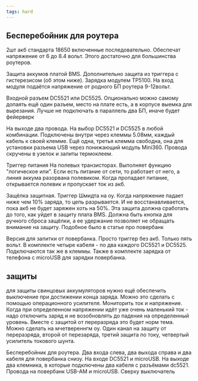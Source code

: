 ```yaml
---
tags: hard
---
```


## Бесперебойник для роутера

2шт акб стандарта 18650 включенные последовательно. Обеспечат напряжение от 6 до 8.4 вольт. Этого достаточно для большинства роутеров.

Защита аккумов платой BMS. Дополнительно защита из триггера с гистерезисом (об этом ниже). Зарядка модулем TP5100. На вход модуля подаётся напряжение от родного БП роутера 9-12вольт. 

Входной разъем DC5521 или DC5525. Опционально можно самому допаять ещё один разъем, место на плате есть, а в корпусе выемка для вырезания. Лучше не подключать в параллель два БП, иначе будет фейерверк  

На выходе два провода. На выбор DC5521 и DC5525 в любой комбинации. Подключены внутри через клеммы 5.08мм, каждый кабель к своей клемме. Ещё одна, третья клемма свободна, она для установки разъема USB через понижающий модуль Mini360. Провода скручены в узелок и залиты термоклеем.

Триггер питания
На полевых транзисторах. Выполняет функцию "логическое или". Если есть питание от сети, то работает от него, а линия аккума разорвана полевиком. Когда пропадает питание, открывается полевик и пропускает ток из акб.

Защёлка защитная.
Триггер Шмидта на оу. Когда напряжение падает ниже чем 10% заряда, то цепь разрывается. И не восстанавливается, пока акб не будет заряжен хоть на 50%. Эта защита должна сработать до того, как уйдет в защиту плата BMS. Должна быть кнопка для ручного сброса защёлки, а ее удержание позволяет не обращать внимание на защиту. Подобное было в статье про повербанк


Версия для запитки от повербанка. Просто триггер без акб. Только пять вольт. В комплекте четыре кабеля - по два каждого DC5521 и DC5525. Подключаются так же в клеммы. Также в комплекте зарядка от телефона с microUSB для зарядки повербанка.


## защиты

для защиты свинцовых аккумуляторов нужно ещё обеспечить выключение при достижении конца заряда. Можно это сделать с помощью операционного усилителя. Мониторить ток и напряжение. Когда при определенном напряжении идёт уже очень маленький ток - надо отключить заряд и не возобновлять до падения на определенный уровень. Вместе с защитой от переразряда это будет норм тема. Можно сделать на мчетвереннгм оу. Один канал на защиту от переразряда, второй от перезаряда, третий защита по току, четвертый усилитель токового шунта. 


Бесперебойник для роутера. Два входа слева, два выхода справа и два кабеля для повербанка снизу. На входе DC5521 и microUSB. На выходе два клемника, в которые подключены два кабеля с разъёмами dc5521. Провода на повербанк USB-AM и microUSB. Сверху выключатель
